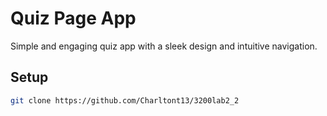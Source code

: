 # Quiz Page App

Simple and engaging quiz app with a sleek design and intuitive navigation.

## Setup

```bash
git clone https://github.com/Charltont13/3200lab2_2
